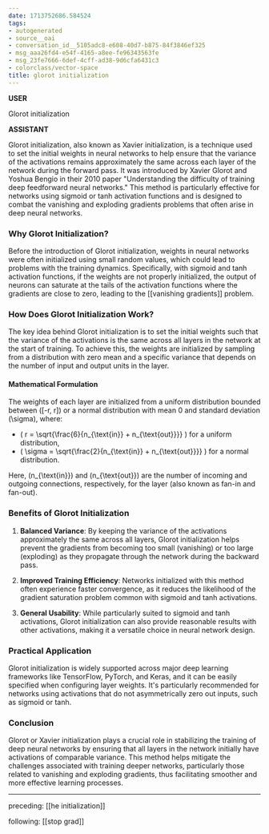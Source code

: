 ```yaml
---
date: 1713752686.584524
tags:
- autogenerated
- source__oai
- conversation_id__5105adc8-e608-40d7-b875-84f3846ef325
- msg_aaa26fd4-e54f-4165-a8ee-fe96343563fe
- msg_23fe7666-6def-4cff-ad38-9d6cfa6431c3
- colorclass/vector-space
title: glorot initialization
---
```


**USER**

Glorot initialization


**ASSISTANT**

Glorot initialization, also known as Xavier initialization, is a technique used to set the initial weights in neural networks to help ensure that the variance of the activations remains approximately the same across each layer of the network during the forward pass. It was introduced by Xavier Glorot and Yoshua Bengio in their 2010 paper "Understanding the difficulty of training deep feedforward neural networks." This method is particularly effective for networks using sigmoid or tanh activation functions and is designed to combat the vanishing and exploding gradients problems that often arise in deep neural networks.

### Why Glorot Initialization?

Before the introduction of Glorot initialization, weights in neural networks were often initialized using small random values, which could lead to problems with the training dynamics. Specifically, with sigmoid and tanh activation functions, if the weights are not properly initialized, the output of neurons can saturate at the tails of the activation functions where the gradients are close to zero, leading to the [[vanishing gradients]] problem.

### How Does Glorot Initialization Work?

The key idea behind Glorot initialization is to set the initial weights such that the variance of the activations is the same across all layers in the network at the start of training. To achieve this, the weights are initialized by sampling from a distribution with zero mean and a specific variance that depends on the number of input and output units in the layer.

#### Mathematical Formulation

The weights of each layer are initialized from a uniform distribution bounded between \([-r, r]\) or a normal distribution with mean 0 and standard deviation \(\sigma\), where:
- \( r = \sqrt{\frac{6}{n_{\text{in}} + n_{\text{out}}}} \) for a uniform distribution,
- \( \sigma = \sqrt{\frac{2}{n_{\text{in}} + n_{\text{out}}}} \) for a normal distribution.

Here, \(n_{\text{in}}\) and \(n_{\text{out}}\) are the number of incoming and outgoing connections, respectively, for the layer (also known as fan-in and fan-out).

### Benefits of Glorot Initialization

1. **Balanced Variance**: By keeping the variance of the activations approximately the same across all layers, Glorot initialization helps prevent the gradients from becoming too small (vanishing) or too large (exploding) as they propagate through the network during the backward pass.

2. **Improved Training Efficiency**: Networks initialized with this method often experience faster convergence, as it reduces the likelihood of the gradient saturation problem common with sigmoid and tanh activations.

3. **General Usability**: While particularly suited to sigmoid and tanh activations, Glorot initialization can also provide reasonable results with other activations, making it a versatile choice in neural network design.

### Practical Application

Glorot initialization is widely supported across major deep learning frameworks like TensorFlow, PyTorch, and Keras, and it can be easily specified when configuring layer weights. It's particularly recommended for networks using activations that do not asymmetrically zero out inputs, such as sigmoid or tanh.

### Conclusion

Glorot or Xavier initialization plays a crucial role in stabilizing the training of deep neural networks by ensuring that all layers in the network initially have activations of comparable variance. This method helps mitigate the challenges associated with training deeper networks, particularly those related to vanishing and exploding gradients, thus facilitating smoother and more effective learning processes.


---

preceding: [[he initialization]]  


following: [[stop grad]]